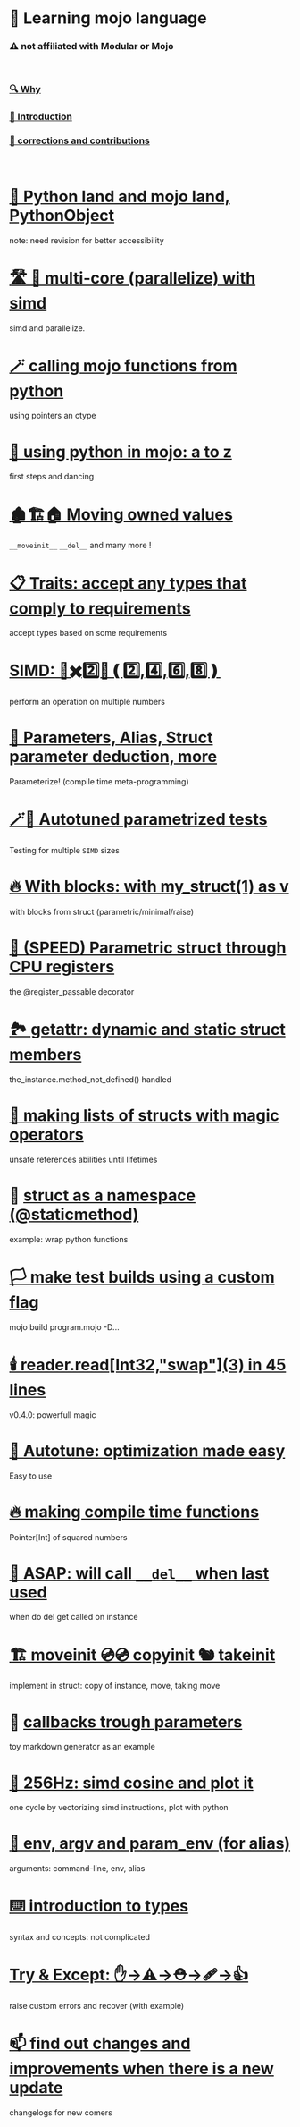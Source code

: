 

# 📖 Learning mojo language
###  ⚠️  not affiliated with Modular or Mojo
&nbsp; 

### [🔍 Why](/why.md) 
### [🔦 Introduction](/introduction.md)
### [🫵 corrections and contributions](contribute.md) 
&nbsp; 

# [🔁 Python land and mojo land, PythonObject](tutorials/python-world-mojo-world.md) 
note: need revision for better accessibility


# [🛣️ 🚌 multi-core (parallelize) with simd](tutorials/multi-core-parallelize-with-simd%20.md) 
simd and parallelize.

# [🪄 calling mojo functions from python ](tutorials/calling-mojo-functions-in-python.md)
using pointers an ctype

# [🐍 using python in mojo: a to z](tutorials/using-python-in-mojo.md)
first steps and dancing

# [🏚️🏗️🏠 Moving owned values](tutorials/moving-owned-values.md) 

```__moveinit__``` ```__del__``` and many more !

# [📋 Traits: accept any types that comply to requirements](tutorials/traits.md)
accept types based on some requirements

# [SIMD: 🔢✖️2️⃣🟰❪2️⃣,4️⃣,6️⃣,8️⃣❫](tutorials/simd.md)
perform an operation on multiple numbers

# [🧬 Parameters, Alias, Struct parameter deduction, more](tutorials/parameters-alias-struct-parameter-deduction.md)
Parameterize! (compile time meta-programming) 

# [🪄🔮 Autotuned parametrized tests](tutorials/autotuned-parametrized-tests.md)
Testing for multiple ```SIMD``` sizes

# [🔥 With blocks: with my_struct(1) as v](tutorials/with-blocks-for-struct-parametric-minimal-raise.md)
with blocks from struct (parametric/minimal/raise)

# [🏃 (SPEED) Parametric struct through CPU registers](tutorials/parametric-struct-trough-cpu-registers.md)
the @register_passable decorator

# [🏞️ getattr: dynamic and static struct members](tutorials/getattr-dynamic-and-static-struct-members.md)
the_instance.method_not_defined() handled

# [🤹 making lists of structs with magic operators](tutorials/lists-of-structs-magic-operators-pre-lifetimes.md)
unsafe references abilities until lifetimes

# 🫙 [struct as a namespace (@staticmethod)](tutorials/struct-as-namespace.md)
example: wrap python functions

# [🏳️ make test builds using a custom flag](tutorials/make-test-builds-using-a-custom-flag.md)
mojo build program.mojo -D...

# [🕯️ reader.read\[Int32,"swap"\](3) in 45 lines](tutorials/reader-in-few-lines-with-endian-ness.md)
v0.4.0: powerfull magic 

# [🔮 Autotune: optimization made easy](tutorials/autotune-optimize-by-search-and-benchmark.md)
Easy to use


# [🔥 making compile time functions](tutorials/compile-time-functions.md)
Pointer[Int] of squared numbers

# [🧹 ASAP: will call ```__del__``` when last used](tutorials/memory-asap-and-destructor-behaviours.md)
when do del get called on instance

# [🏗️ moveinit 💿💿 copyinit 🐿️ takeinit](tutorials/moveinit-copyinit-takeinit.md)
implement in struct: copy of instance, move, taking move

# 🤙 [callbacks trough parameters](tutorials/callbacks-trough-parameters.md)
toy markdown generator as an example

# [🌊 256Hz: simd cosine and plot it](tutorials/vectorise-simd-cosine.md)
one cycle by vectorizing simd instructions, plot with python

# [🦜 env, argv and param_env (for alias)](tutorials/env-argv-param_env-for-parameters.md)
arguments: command-line, env, alias

# [⌨️ introduction to types](tutorials/introduction-to-types.md)
syntax and concepts: not complicated

# [Try & Except: ✋->⚠️->⛑️->🩹->👍 ](tutorials/try-and-except-errors-handling.md)
raise custom errors and recover (with example)

# [📫 find out changes and improvements when there is a new update](tutorials/what-have-change-when-there-is-a-new-update.md)
changelogs for new comers

